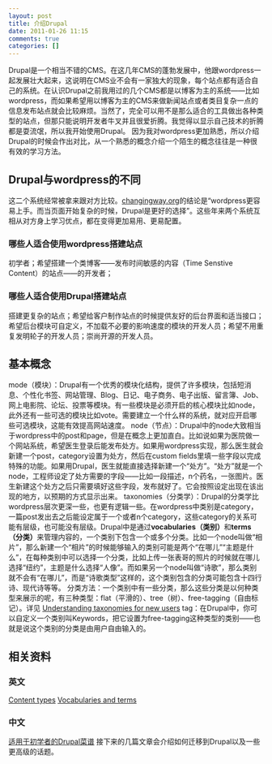 ```yaml
---
layout: post
title: 介绍Drupal
date: 2011-01-26 11:15
comments: true
categories: []
---
```

Drupal是一个相当不错的CMS。在这几年CMS的蓬勃发展中，他跟wordpress一起发展壮大起来，这说明在CMS业不会有一家独大的现象，每个站点都有适合自己的系统。在认识Drupal之前我用过的几个CMS都是以博客为主的系统——比如wordpress，而如果希望用以博客为主的CMS来做新闻站点或者类目复杂一点的信息发布站点就会比较麻烦。当然了，完全可以用不是那么适合的工具做出各种类型的站点，但那只能说明开发者牛叉并且很爱折腾。我觉得以显示自己技术的折腾都是耍流氓，所以我开始使用Drupal。
因为我对wordpress更加熟悉，所以介绍Drupal的时候会作出对比，从一个熟悉的概念介绍一个陌生的概念往往是一种很有效的学习方法。

<h2>Drupal与wordpress的不同</h2>
这二个系统经常被拿来跟对方比较。<a href="http://changingway.org/2010/04/29/drupal-and-wordpress-two-years-on/">changingway.org</a>的结论是“wordpress更容易上手。而当页面开始复杂的时候，Drupal是更好的选择”。这些年来两个系统互相从对方身上学习优点，都在变得更加易用、更易配置。
<h3>哪些人适合使用wordpress搭建站点</h3>
初学者；希望搭建一个类博客——发布时间敏感的内容（Time Senstive Content）的站点——的开发者；
<h3>哪些人适合使用Drupal搭建站点</h3>
搭建更复杂的站点；希望给客户制作站点的时候提供友好的后台界面和适当接口；希望后台模块可自定义，不加载不必要的影响速度的模块的开发人员；希望不用重复发明轮子的开发人员；崇尚开源的开发人员。
<h2>基本概念</h2>
mode（模块）：Drupal有一个优秀的模块化结构，提供了许多模块，包括短消息、个性化书签、网站管理、Blog、日记、电子商务、电子出版、留言簿、Job、网上电影院、论坛、投票等模块。有一些模块是必须开启的核心模块比如node，此外还有一些可选的模块比如vote。需要建立一个什么样的系统，就对应开启哪些可选模块，这能有效提高网站速度。
node（节点）：Drupal中的node大致相当于wordpress中的post和page，但是在概念上更加直白。比如说如果为医院做一个网站系统，希望医生登录后能发布处方。如果用wordpress实现，那么医生就会新建一个post，category设置为处方，然后在custom fields里填一些字段以完成特殊的功能。如果用Drupal，医生就能直接选择新建一个“处方”。“处方”就是一个node，工程师设定了处方需要的字段——比如一段描述，n个药名，一张图片。医生新建这个处方之后只需要填好这些字段，发布就好了。它会按照设定出现在该出现的地方，以预期的方式显示出来。
taxonomies（分类学）：Drupal的分类学比wordpress层次更深一些，也更有逻辑一些。在wordpress中类别是category，一篇post发出去之后能设定属于一个或者n个category，这些category的关系可能有层级，也可能没有层级。Drupal中是通过<strong>vocabularies（类别）</strong>和<strong>terms（分类）</strong>来管理内容的，一个类别下包含一个或多个分类。比如一个node叫做“相片”，那么新建一个“相片”的时候能够输入的类别可能是两个“在哪儿”“主题是什么”，在每种类别中可以选择一个分类，比如上传一张表哥的照片的时候就在哪儿选择“纽约”，主题是什么选择“人像”。而如果另一个node叫做“诗歌”，那么类别就不会有“在哪儿”，而是“诗歌类型”这样的，这个类别包含的分类可能包含十四行诗、现代诗等等。
分类方法：一个类别中有一些分类，那么这些分类是以何种类型来展示的呢，有三种类型：flat（平滑的）、tree（树）、free-tagging（自由标记）。详见 <a href="http://drupal.org/node/46268">Understanding taxonomies for new users</a>
tag：在Drupal中，你可以自定义一个类别叫Keywords，把它设置为free-tagging这种类型的类别——也就是说这个类别的分类是由用户自由输入的。
<h2>相关资料</h2>
<h3>英文</h3>
<a href="http://drupal.org/node/21947">Content types</a>
<a href="http://drupal.org/node/22272">Vocabularies and terms</a>
<h3>中文</h3>
<a href="http://zhupou.cn/drupal-handbook/tutorials/beginners-cookbook">适用于初学者的Drupal菜谱</a>
接下来的几篇文章会介绍如何迁移到Drupal以及一些更高级的话题。
